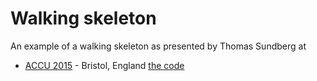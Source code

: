 # Walking skeleton

An example of a walking skeleton as presented by Thomas Sundberg at 

* [ACCU 2015](http://accu.org/index.php/conferences/accu_conference_2015/accu2015_sessions#walking_skeleton) - Bristol, England [the code](https://github.com/tsundberg/walking-skeleton/tree/accu-2015) 
